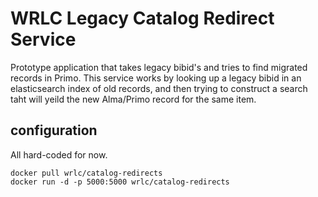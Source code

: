 # WRLC Legacy Catalog Redirect Service
Prototype application that takes legacy bibid's and tries to find migrated records in Primo. This service works by looking up a legacy bibid in an elasticsearch index of old records, and then trying to construct a search taht will yeild the new Alma/Primo record for the same item.

## configuration
All hard-coded for now.
```
docker pull wrlc/catalog-redirects
docker run -d -p 5000:5000 wrlc/catalog-redirects
```
